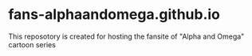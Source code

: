 # fans-alphaandomega.github.io
This reposotory is created for hosting the fansite of "Alpha and Omega" cartoon series
